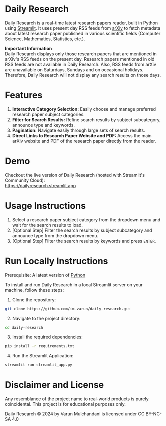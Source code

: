 # Daily Research

Daily Research is a real-time latest research papers reader, built in Python using [Streamlit](https://streamlit.io/). It uses present day RSS feeds from [arXiv](https://arxiv.org/) to fetch metadata about latest research paper published in various scientific fields (Computer Science, Mathematics, Statistics, etc.).

**Important Information**  
Daily Research displays only those research papers that are mentioned in arXiv's RSS feeds on the present day. Research papers mentioned in old RSS feeds are not available in Daily Research. Also, RSS feeds from arXiv are unavailable on Saturdays, Sundays and on occasional holidays. Therefore, Daily Research will not display any search results on those days.

# Features

1. **Interactive Category Selection:** Easily choose and manage preferred research paper subject categories.
2. **Filter for Search Results:** Refine search results by subject subcategory, announce type and keywords.
3. **Pagination:** Navigate easily through large sets of search results.
4. **Direct Links to Research Paper Website and PDF:** Access the main arXiv website and PDF of the research paper directly from the reader.

# Demo

Checkout the live version of Daily Research (hosted with Streamlit's Community Cloud):  
https://dailyresearch.streamlit.app

# Usage Instructions

1. Select a research paper subject category from the dropdown menu and wait for the search results to load.
2. [Optional Step] Filter the search results by subject subcategory and announce type from the dropdown menu.
3. [Optional Step] Filter the search results by keywords and press `ENTER`.

# Run Locally Instructions

Prerequisite: A latest version of [Python](https://www.python.org/)

To install and run Daily Research in a local Streamlit server on your machine, follow these steps:

1. Clone the repository:
```sh
git clone https://github.com/im-varun/daily-research.git
```

2. Navigate to the project directory:
```sh
cd daily-research
```

3. Install the required dependencies:
```sh
pip install -r requirements.txt
```

4. Run the Streamlit Application:
```sh
streamlit run streamlit_app.py
```

# Disclaimer and License

Any resemblance of the project name to real-world products is purely coincidental. This project is for educational purposes only.
  
Daily Research © 2024 by Varun Mulchandani is licensed under CC BY-NC-SA 4.0